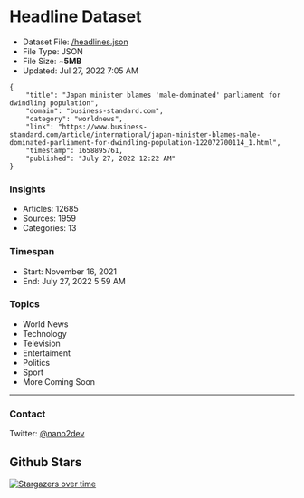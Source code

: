 # Headline Dataset

- Dataset File: [/headlines.json](https://raw.githubusercontent.com/fwd/news/master/headlines.json) 
- File Type: JSON
- File Size: ~**5MB**
- Updated: Jul 27, 2022 7:05 AM

```
{
    "title": "Japan minister blames 'male-dominated' parliament for dwindling population",
    "domain": "business-standard.com",
    "category": "worldnews",
    "link": "https://www.business-standard.com/article/international/japan-minister-blames-male-dominated-parliament-for-dwindling-population-122072700114_1.html",
    "timestamp": 1658895761,
    "published": "July 27, 2022 12:22 AM"
}
```

### Insights

- Articles: 12685
- Sources: 1959
- Categories: 13

### Timespan

- Start: November 16, 2021
- End: July 27, 2022 5:59 AM

### Topics

- World News
- Technology
- Television
- Entertaiment
- Politics
- Sport
- More Coming Soon

---

### Contact 

Twitter: [@nano2dev](https://twitter.com/nano2dev)

## Github Stars

[![Stargazers over time](https://starchart.cc/fwd/news.svg)](https://starchart.cc/fwd/news)
	